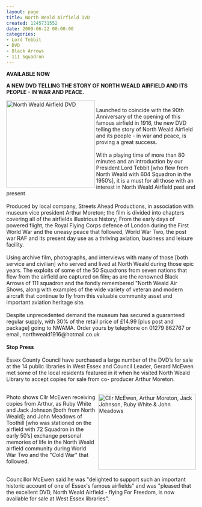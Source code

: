 ```yaml
---
layout: page
title: North Weald Airfield DVD
created: 1245731552
date: 2009-06-22 00:00:00
categories:
- Lord Tebbit
- DVD
- Black Arrows
- 111 Squadron
---
```

<p><strong>AVAILABLE NOW<br /></strong></p><p><strong>A NEW DVD TELLING THE STORY OF NORTH WEALD AIRFIELD AND ITS PEOPLE - IN WAR AND PEACE.&nbsp;&nbsp;</strong></p><p><strong>&nbsp;</strong>&nbsp; <img class="article" height="231" width="236" align="left" alt="North Weald Airfield DVD" src="{{ site.JB.BASE_PATH }}/images/DVDimage002.jpg" /><br />Launched to coincide with the 90th Anniversary of the opening of this famous airfield in 1916, the new DVD telling the story of North Weald Airfield and its people - in war and peace, is proving a great success.<br /><br />With a playing time of more than 80 minutes and an introduction by our President Lord Tebbit [who flew from North Weald with 604 Squadron in the 1950&rsquo;s], it is a must for all those with an interest in North Weald Airfield past and present<br /><br />Produced by local company, Streets Ahead Productions, in association with museum vice president Arthur Moreton; the film is divided into chapters covering all of the airfields illustrious history; From the early days of powered flight, the Royal Flying Corps defence of London during the First World War and the uneasy peace that followed, World War Two, the post war RAF and its present day use as a thriving aviation, business and leisure facility.<br /><br />Using archive film, photographs, and interviews with many of those [both service and civilian] who served and lived at North Weald during those epic years. The exploits of some of the 50 Squadrons from seven nations that flew from the airfield are captured on film; as are the renowned Black Arrows of 111 squadron and the fondly remembered &quot;North Weald Air Shows, along with examples of the wide variety of veteran and modern aircraft that continue to fly from this valuable community asset and important aviation heritage site.<br /><br />Despite unprecedented demand the museum has secured a guaranteed regular supply, with 30% of the retail price of &pound;14.99 [plus post and package] going to NWAMA. Order yours by telephone on 01279 862767 or email, northweald1916@hotmail.co.uk<br /><br /><strong>Stop Press</strong><br /><br />Essex County Council have purchased a large number of the DVD&rsquo;s for sale at the 14 public libraries in West Essex and Council Leader, Gerard McEwen met some of the local residents featured in it when he visited North Weald Library to accept copies for sale from co- producer Arthur Moreton.<br />&nbsp;</p><p><img height="201" width="259" align="right" alt="Cllr McEwen, Arthur Moreton, Jack Johnson, Ruby White & John Meadows" src="{{ site.JB.BASE_PATH }}/images/DVDimage004.jpg" />Photo shows Cllr McEwen receiving copies from Arthur, as Ruby White and Jack Johnson [both from North Weald]; and John Meadows of Toothill [who was stationed on the airfield with 72 Squadron in the early 50&rsquo;s] exchange personal memories of life in the North Weald airfield community during World War Two and the &quot;Cold War&quot; that followed.<br />&nbsp;</p><p>Councillor McEwen said he was &quot;delighted to support such an important historic account of one of Essex's famous airfields&quot; and was &quot;pleased that the excellent DVD, North Weald Airfield - flying For Freedom, is now available for sale at West Essex libraries&quot;.</p><p><br />&nbsp;<br /><br />&nbsp;<br /><br />&nbsp;<br /><br />&nbsp;</p>
